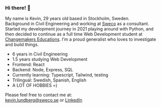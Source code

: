 ### Hi there! 🥳

My name is Kevin, 29 years old based in Stockholm, Sweden. <br/> Background in Civil Engineering and working at [Sweco](https://www.sweco.se/en/) as a consultant. Started my development journey in 2021 playing around with Python, and then decided to continue as a full time Web Development student at [Changemakers Educations](https://cmeducations.se/utbildningar/program/frontend-app-developer). I'm a proud generalist who loves to investigate and build things.

- 6 years in Civil Engineering
- 1.5 years studying Web Development
- Frontend: React
- Backend: Node, Express, SQL
- Currently learning: Typescript, Tailwind, testing
- Trilingual: Swedish, Spanish, English
- A LOT OF HOBBIES =)

Please feel free to contact me at: <br/> 
[kevin.lundberg@sweco.se](mailto:kevin.lundberg@sweco.se) or
[LinkedIn](https://www.linkedin.com/in/kevin-lundberg-991862137)

